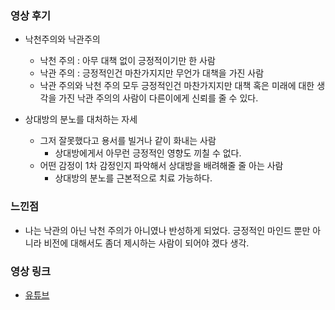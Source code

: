 ### 영상 후기
- 낙천주의와 낙관주의
    - 낙천 주의 : 아무 대책 없이 긍정적이기만 한 사람 
    - 낙관 주의 : 긍정적인건 마찬가지지만 무언가 대책을 가진 사람
    - 낙관 주의와 낙천 주의 모두 긍정적인건 마찬가지지만 대책 혹은 미래에 대한 생각을 가진 낙관 주의의 사람이 다른이에게 신뢰를 줄 수 있다.

- 상대방의 분노를 대처하는 자세 
    - 그저 잘못했다고 용서를 빌거나 같이 화내는 사람
        - 상대방에게서 아무런 긍정적인 영향도 끼칠 수 없다.
    - 어떤 감정이 1차 감정인지 파악해서 상대방을 배려해줄 줄 아는 사람
        - 상대방의 분노를 근본적으로 치료 가능하다.

### 느낀점
- 나는 낙관의 아닌 낙천 주의가 아니였나 반성하게 되었다. 긍정적인 마인드 뿐만 아니라 비전에 대해서도 좀더 제시하는 사람이 되어야 겠다 생각.

### 영상 링크
- [유튜브](https://www.youtube.com/watch?v=IWsZ_O93h2k)